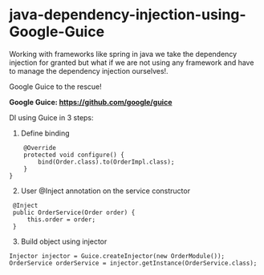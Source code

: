# java-dependency-injection-using-Google-Guice

Working with frameworks like spring in java we take the dependency injection for granted but what if we are not using any framework and have to manage the dependency injection ourselves!.

Google Guice to the rescue!
 
**Google Guice: https://github.com/google/guice**


DI using Guice in 3 steps:
1. Define binding
```public class OrderModule extends AbstractModule {
    @Override
    protected void configure() {
        bind(Order.class).to(OrderImpl.class);
    }
}
```
2. User @Inject annotation on the service constructor
```
 @Inject
 public OrderService(Order order) {
     this.order = order;
 }
```
3. Build object using injector
```
Injector injector = Guice.createInjector(new OrderModule());
OrderService orderService = injector.getInstance(OrderService.class);
```

